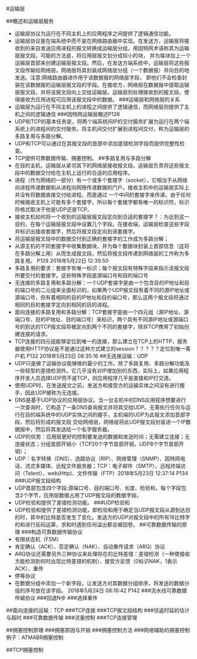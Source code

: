 #运输层

##概述和运输层服务
- 运输层协议为运行在不同主机上的应用程序之间提供了逻辑通信功能。
- 运输层协议是在端系统中而不是在网络路由器中实现。在发送方，运输层将接收到的来自发送应用进程的报文转换成运输层分组，用因特网术语称其为运输层报文段。可能的方法是，将应用层报文划分成较小的块，
并为每块加上一个运输层首部来创建运输层报文段。然后，在发送方端系统中，运输层将这些报文段传输给网络层，网络层将其封装成网络层分组（一个数据报）并向目的地发送。注意:网络路由器进作用于该数据报的网络层字段，
即他们不会检查封装在该数据报的运输层报文段的字段。在接收方，网络层在数据报中提取运输层报文段，并将该报文段向上交给运输层。运输层则处理接收到的报文段，使得接收方应用进程可应用该报文段中的数据。
###运输层和网络层的关系
- 运输层为运行在不同主机上的进程之间提供了逻辑通信，而网络层则提供了主机之间的逻辑通信
###因特网运输层概述P126
- UDP和TCP的基本任务是，将两个端系统间IP的交付服务扩展为运行在两个端系统上的进程间的交付服务。将主机间交付扩展到进程间交付，称为运输层的多路复用与多路分解。
- UDP和TCP可以通过在其报文段的首部中添加差错检测字段而提供完整性检查。
- TCP提供可靠数据传输、拥塞控制。
##多路复用与多路分解
- 在目的主机，运输层从紧邻其下的网络层接收报文段。运输层负责将这些报文段中的数据交付给在主机上运行的合适的应用程序。
- 进程（作为网络的一部分）有一个或多个套接字（socket），它相当于从网络向进程传递数据和从进程向网络传递数据的门户。接收主机中的运输层实际上并没有将数据直接交付给进程，而是通过
一个中间的套接字来传递。由于任何时候接收主机上可能有多个套接字，所以每个套接字都有唯一的标识符，标识符格式取决于他是UDP还是TCP。
- 接收主机如何将一个收到的运输层报文段定向到合适的套接字？：为达到这一目的，在每个运输层报文段中设置几个字段。在接收端，运输层检查这些字段并标识出接收套接字，然后将报文段定向到该套接字。
- 将运输层报文段中的数据交付到正确的套接字的工作成为多路分解；
- 从源主机的不同套接字中收集数据块，并为每个数据块封装上首部信息（这将在多路分解上用）从而生成报文段，然后将报文段传递到网络层的工作称为多路复用。 P128 2018年5月22日 12:39:50
- 多路复用的要求：套接字有唯一标识；每个报文段有特殊字段来指示该报文段所要交付的套接字。这些特殊字段是源端口号和目的端口号
- 无连接的多路复用和多路分解：一个UDP套接字是由一个包含目的IP地址和目的端口号的二元组来全面标识的，如果两个UDP报文段有着不同的源IP地址或源端口号，但有着相同的目的IP地址和目的端口号，那么这两个报文段将通过相同的目的套接字定向到相同的目的进程。
- 面向连接的多路复用和多路分解：TCP套接字是由一个四元组（源IP地址、源端口号、目的IP地址、目的端口号）来标识，两个具有不同源IP地址或源端口号的到达的TCP报文段将被定向到两个不同的套接字，除非TCP携带了初始创建连接的请求。
- TCP连接的四元组能够定位到唯一的连接，那么建立在TCP上的HTTP，服务器使用HTTP协议是不是通过这种方式建立的session？？？？？定位到唯一客户机 P132 2018年5月23日 08:35:16
##无连接运输：UDP
- UDP只是做了运输协议能够做的最少的工作。除了多路复用、多路分解功能及一些轻型的差错检测外，它几乎没有对IP增加别的东西，实际上，如果应用程序开发人员选择UDP而不是TCP，则应用程序几乎是直接和IP打交道。
- 使用UDP时，在发送报文之前，发送方和接受方的运输实体之间没有进行握手，因此UDP被称为无连接。
- DNS是基于UDP协议的应用层协议。当一台主机中的DNS应用程序想要进行一次查询时，它构造了一条DNS查询报文并将其交给UDP。无需执行任何与运行在目的端系统中的UDP实体之间的握手，主机端的UDP为此报文添加首部字段，然后将形成的报文段
交给网络层，网络层将此UDP报文段封装进一个IP数据报中，然后将其发送给一个名字服务器。
- UDP的优势：应用层更好的控制要发送的数据和发送时间；无需建立连接；无连接状态；分组首部开销小（TCP20个字节首部开销，UDP8个字节首部开销）；
- UDP：名字转换（DNS）、选路协议（RIP）、网络管理（SNMP）、因特网电话、流式多媒体、远程文件服务器；TCP：电子邮件（SMTP）、远程终端访问（Telent）、web(Http)、文件传输（FTP）2018年5月23日 12:37:14 P134
###UDP报文段结构
- UDP首部包含四个字段:源端口号、目的端口号、长度、检验和，每个字段包含2个字节，应用层数据占用了UDP报文段的数据字段。
- UDP检验和提供了差错检测功能。
###UDP检验和
- UDP检验和提供了差错检测功能，即检验和用于确定当UDP报文段从源到达目的时，其中的比特是否发生了变化。发送方的UDP对报文段中的所有16比特字的和进行反码运算，求和时遇到任何溢出都会被回卷。
##可靠数据传输的原理
###构造可靠数据传输协议
- 有限状态机（FSM）
- 肯定确认（ACK）、否定确认（NAK）、自动重传请求（ARQ）协议
- ARQ协议还需要另外三种协议来处理存在的比特差错：差错检测（一种使接收方能检测到何时出现比特差错的机制）、接受方反馈（0标识NAK，1表示ACK）、重传
- 停等协议
- 在数据分组中添加一个新字段，让发送方对其数据分组排序，将发送的数据分组的序号放在该字段。  2018年5月24日 08:16:42  P142
###流水线可靠数据传输协议
###回退N步
###选择重传

##面向连接的运输：TCP
###TCP连接
###TCP报文段结构
###往返时延的估计与超时
###可靠数据传输
###流量控制
###TCP连接管理

##拥塞控制原理
###拥塞原因与开销
###拥塞控制方法
###网络辅助的拥塞控制例子：ATMABR拥塞控制

##TCP拥塞控制